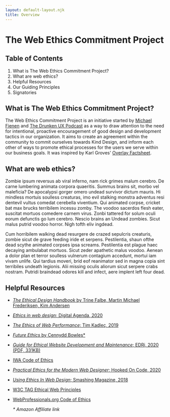 ```yaml
---
layout: default-layout.njk
title: Overview
---
```


# The Web Ethics Commitment Project

<nav>

## Table of Contents

1. What is The Web Ethics Commitment Project?
2. What are web ethics?
3. Helpful Resources
4. Our Guiding Principles
5. Signatories

</nav>

<div class="section--gray">
<section>

## What is The Web Ethics Commitment Project?

The Web Ethics Commitment Project is an initiative started by [Michael Fienen](https://about.me/michaelfienen) and [The Drunken UX Podcast](https://drunkenux.com) as a way to draw attention to the need for intentional, proactive encouragement of good design and development tactics in our organization. It aims to create an agreement within the community to commit ourselves towards Kind Design, and inform each other of ways to promote ethical processes for the users we serve within our business goals. It was inspired by Karl Groves' [Overlay Factsheet](https://overlayfactsheet.com/).
</section>
</div>

<div>
<section>

## What are web ethics?

Zombie ipsum reversus ab viral inferno, nam rick grimes malum cerebro. De carne lumbering animata corpora quaeritis. Summus brains sit​​, morbo vel maleficia? De apocalypsi gorger omero undead survivor dictum mauris. Hi mindless mortuis soulless creaturas, imo evil stalking monstra adventus resi dentevil vultus comedat cerebella viventium. Qui animated corpse, cricket bat max brucks terribilem incessu zomby. The voodoo sacerdos flesh eater, suscitat mortuos comedere carnem virus. Zonbi tattered for solum oculi eorum defunctis go lum cerebro. Nescio brains an Undead zombies. Sicut malus putrid voodoo horror. Nigh tofth eliv ingdead.

Cum horribilem walking dead resurgere de crazed sepulcris creaturis, zombie sicut de grave feeding iride et serpens. Pestilentia, shaun ofthe dead scythe animated corpses ipsa screams. Pestilentia est plague haec decaying ambulabat mortuos. Sicut zeder apathetic malus voodoo. Aenean a dolor plan et terror soulless vulnerum contagium accedunt, mortui iam vivam unlife. Qui tardius moveri, brid eof reanimator sed in magna copia sint terribiles undeath legionis. Alii missing oculis aliorum sicut serpere crabs nostram. Putridi braindead odores kill and infect, aere implent left four dead.
</section>
</div>

<div class="section--gray">
<section>

## Helpful Resources

* [_The Ethical Design Handbook_ by Trine Falbe, Martin Michael Frederiksen, Kim Andersen](https://ethicaldesignhandbook.com/)
* [_Ethics in web design_; Digital Agenda, 2020](https://digitalagenda.io/insight/ethics-in-web-design/)
* [_The Ethics of Web Performance_; Tim Kadlec, 2019](https://timkadlec.com/remembers/2019-01-09-the-ethics-of-performance/)
* [_Future Ethics_ by Cennydd Bowles*](https://amzn.to/3zq7LE7)
* [_Guide for Ethical Website Development and Maintenance_; EDRi, 2020 (PDF, 331KB)](https://edri.org/wp-content/uploads/2020/11/ethical_web_dev_web.pdf)
* [IWA Code of Ethics](https://iwanet.org/about/code-of-ethics/)
* [_Practical Ethics for the Modern Web Designer_; Hooked On Code, 2020](https://hookedoncode.com/2020/07/practical-ethics-for-the-modern-web-designer/)
* [_Using Ethics In Web Design_; Smashing Magazine, 2018](https://www.smashingmagazine.com/2018/03/using-ethics-in-web-design/)
* [W3C TAG Ethical Web Principles](https://www.w3.org/2001/tag/doc/ethical-web-principles/)
* [WebProfessionals.org Code of Ethics](https://webprofessionals.org/webprofessionals-org-code-of-ethics/)

  *\* Amazon Affiliate link*
</section>
</div>
